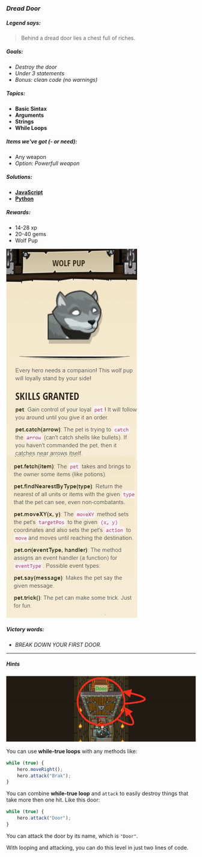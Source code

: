 ### _Dread Door_

##### _Legend says:_
> Behind a dread door lies a chest full of riches.

##### _Goals:_
+ _Destroy the door_
+ _Under 3 statements_
+ _Bonus: clean code (no warnings)_

##### _Topics:_
+ **Basic Sintax**
+ **Arguments**
+ **Strings**
+ **While Loops**

##### _Items we've got (- or need):_
+ Any weapon
+ _Option: Powerfull weapon_

##### _Solutions:_
+ **[JavaScript](dreadDoor.js)**
+ **[Python](dread_door.py)**

##### _Rewards:_
+ 14-28 xp
+ 20-40 gems
+ Wolf Pup

![](img/wolf.jpg)

##### _Victory words:_
+ _BREAK DOWN YOUR FIRST DOOR._

___

##### _Hints_

![](img/dread_door.jpeg)

You can use **while-true loops** with any methods like:

```javascript
while (true) {
    hero.moveRight();
    hero.attack("Brak");
}
```

You can combine **while-true loop** and `attack` to easily destroy things that take more then one hit. Like this door:

```javascript
while (true) {
    hero.attack("Door");
}
```

You can attack the door by its name, which is `"Door"`.

With looping and attacking, you can do this level in just two lines of code.
